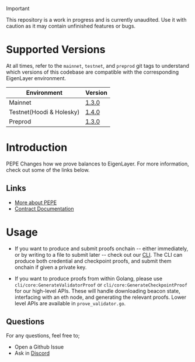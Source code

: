 > [!IMPORTANT] 
> This repository is a work in progress and is currently unaudited. Use it with caution as it may contain unfinished features or bugs.

# Supported Versions

At all times, refer to the `mainnet`, `testnet`, and `preprod` git tags to understand which versions of this codebase are compatible with the corresponding EigenLayer environment.


| Environment    |     Version   |
| -------------- | ------------- |
| Mainnet                 |       [1.3.0](https://github.com/Layr-Labs/eigenpod-proofs-generation/releases/tag/1.3.0) |
| Testnet(Hoodi & Holesky)|       [1.4.0](https://github.com/Layr-Labs/eigenpod-proofs-generation/releases/tag/1.4.0) |
| Preprod                 |       [1.3.0](https://github.com/Layr-Labs/eigenpod-proofs-generation/releases/tag/1.3.0) |

# Introduction

PEPE Changes how we prove balances to EigenLayer. For more information, check out some of the links below.

## Links

- [More about PEPE](https://hackmd.io/U36dE9lnQha3tbf7D0GtKw?view)
- [Contract Documentation](https://github.com/Layr-Labs/eigenlayer-contracts/blob/feat/partial-withdrawal-batching/docs/core/EigenPod.md)

# Usage

- If you want to produce and submit proofs onchain -- either immediately, or by writing to a file to submit later -- check out our [CLI](./cli/README.md). The CLI can produce both credential and checkpoint proofs, and submit them onchain if given a private key.

- If you want to produce proofs from within Golang, please use `cli/core:GenerateValidatorProof` or `cli/core:GenerateCheckpointProof` for our high-level APIs. These will handle downloading beacon state, interfacing with an eth node, and generating the relevant proofs. Lower level APIs are available in `prove_validator.go`.

## Questions

For any questions, feel free to;

- Open a Github Issue
- Ask in [Discord](https://discord.com/invite/eigenlayer)
